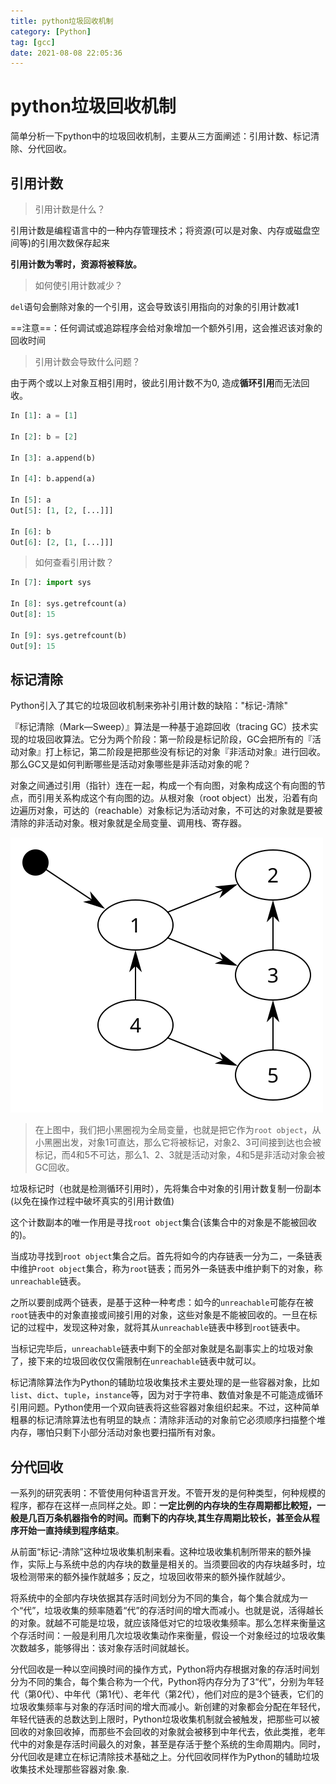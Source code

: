 ```yaml
---
title: python垃圾回收机制
category: [Python]  
tag: [gcc]  
date: 2021-08-08 22:05:36  
---
```


# python垃圾回收机制

简单分析一下python中的垃圾回收机制，主要从三方面阐述：引用计数、标记清除、分代回收。

## 引用计数

> 引用计数是什么？

引用计数是编程语言中的一种内存管理技术；将资源(可以是对象、内存或磁盘空间等)的引用次数保存起来

**引用计数为零时，资源将被释放。**

> 如何使引用计数减少？

`del`语句会删除对象的一个引用，这会导致该引用指向的对象的引用计数减1

==注意==：任何调试或追踪程序会给对象增加一个额外引用，这会推迟该对象的回收时间

> 引用计数会导致什么问题？

由于两个或以上对象互相引用时，彼此引用计数不为0, 造成**循环引用**而无法回收。

```python
In [1]: a = [1]

In [2]: b = [2]

In [3]: a.append(b)

In [4]: b.append(a)

In [5]: a
Out[5]: [1, [2, [...]]]

In [6]: b
Out[6]: [2, [1, [...]]]
```

> 如何查看引用计数？

```python
In [7]: import sys

In [8]: sys.getrefcount(a)
Out[8]: 15

In [9]: sys.getrefcount(b)
Out[9]: 15
```

## 标记清除

Python引入了其它的垃圾回收机制来弥补引用计数的缺陷："标记-清除"

『标记清除（Mark—Sweep）』算法是一种基于追踪回收（tracing GC）技术实现的垃圾回收算法。它分为两个阶段：第一阶段是标记阶段，GC会把所有的『活动对象』打上标记，第二阶段是把那些没有标记的对象『非活动对象』进行回收。那么GC又是如何判断哪些是活动对象哪些是非活动对象的呢？

对象之间通过引用（指针）连在一起，构成一个有向图，对象构成这个有向图的节点，而引用关系构成这个有向图的边。从根对象（root object）出发，沿着有向边遍历对象，可达的（reachable）对象标记为活动对象，不可达的对象就是要被清除的非活动对象。根对象就是全局变量、调用栈、寄存器。

​![](assets/net-img-mark-sweep-20231230111441-lkzx43r.svg)​

> 在上图中，我们把小黑圈视为全局变量，也就是把它作为`root object`，从小黑圈出发，对象1可直达，那么它将被标记，对象2、3可间接到达也会被标记，而4和5不可达，那么1、2、3就是活动对象，4和5是非活动对象会被GC回收。

垃圾标记时（也就是检测循环引用时），先将集合中对象的引用计数复制一份副本(以免在操作过程中破坏真实的引用计数值)

这个计数副本的唯一作用是寻找`root object`集合(该集合中的对象是不能被回收的)。

当成功寻找到`root object`集合之后。首先将如今的内存链表一分为二，一条链表中维护`root object`集合，称为`root`链表；而另外一条链表中维护剩下的对象，称`unreachable`链表。

之所以要剖成两个链表，是基于这种一种考虑：如今的`unreachable`可能存在被`root`链表中的对象直接或间接引用的对象，这些对象是不能被回收的。一旦在标记的过程中，发现这种对象，就将其从`unreachable`链表中移到`root`链表中。

当标记完毕后，`unreachable`链表中剩下的全部对象就是名副事实上的垃圾对象了，接下来的垃圾回收仅仅需限制在`unreachable`链表中就可以。

标记清除算法作为Python的辅助垃圾收集技术主要处理的是一些容器对象，比如`list`、`dict`、`tuple`，`instance`等，因为对于字符串、数值对象是不可能造成循环引用问题。Python使用一个双向链表将这些容器对象组织起来。不过，这种简单粗暴的标记清除算法也有明显的缺点：清除非活动的对象前它必须顺序扫描整个堆内存，哪怕只剩下小部分活动对象也要扫描所有对象。

## 分代回收

一系列的研究表明：不管使用何种语言开发。不管开发的是何种类型，何种规模的程序，都存在这样一点同样之处。即：**一定比例的内存块的生存周期都比較短，一般是几百万条机器指令的时间。而剩下的内存块,其生存周期比较长，甚至会从程序开始一直持续到程序结束**。

从前面“标记-清除”这种垃圾收集机制来看。这种垃圾收集机制所带来的额外操作，实际上与系统中总的内存块的数量是相关的。当须要回收的内存块越多时，垃圾检测带来的额外操作就越多；反之，垃圾回收带来的额外操作就越少。

将系统中的全部内存块依据其存活时间划分为不同的集合，每个集合就成为一个“代”，垃圾收集的频率随着“代”的存活时间的增大而减小。也就是说，活得越长的对象。就越不可能是垃圾，就应该降低对它的垃圾收集频率。那么怎样来衡量这个存活时间：一般是利用几次垃圾收集动作来衡量，假设一个对象经过的垃圾收集次数越多，能够得出：该对象存活时间就越长。

分代回收是一种以空间换时间的操作方式，Python将内存根据对象的存活时间划分为不同的集合，每个集合称为一个代，Python将内存分为了3“代”，分别为年轻代（第0代）、中年代（第1代）、老年代（第2代），他们对应的是3个链表，它们的垃圾收集频率与对象的存活时间的增大而减小。新创建的对象都会分配在年轻代，年轻代链表的总数达到上限时，Python垃圾收集机制就会被触发，把那些可以被回收的对象回收掉，而那些不会回收的对象就会被移到中年代去，依此类推，老年代中的对象是存活时间最久的对象，甚至是存活于整个系统的生命周期内。同时，分代回收是建立在标记清除技术基础之上。分代回收同样作为Python的辅助垃圾收集技术处理那些容器对象.象.
